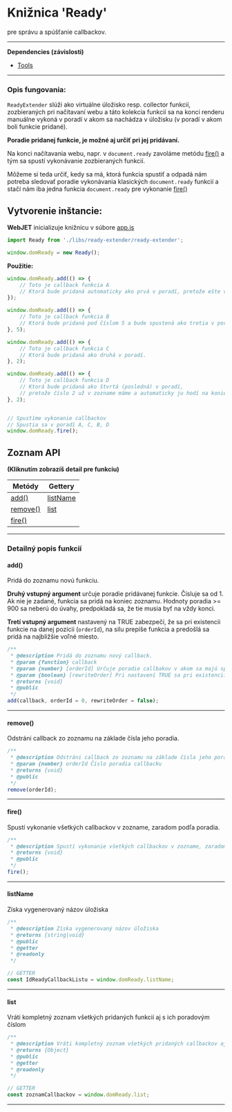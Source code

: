 # Knižnica 'Ready'
pre správu a spúšťanie callbackov.

---
**Dependencies (závislosti)**
- [Tools](tools.md)
---

### Opis fungovania:

`ReadyExtender` slúži ako virtuálne úložisko resp. collector funkcií, zozbieraných pri načítavaní webu
a táto kolekcia funkcií sa na konci renderu manuálne vykoná v poradí v akom sa nachádza v úložisku (v poradí v akom boli funkcie pridané).

**Poradie pridanej funkcie, je možné aj určiť pri jej pridávaní.**

Na konci načítavania webu, napr. v `document.ready` zavoláme metódu [fire()](#fire) a tým sa spustí vykonávanie zozbieraných funkcií.

Môžeme si teda určiť, kedy sa má, ktorá funkcia spustiť a odpadá nám potreba sledovať poradie vykonávania klasických `document.ready` funkcií
a stačí nám iba jedna funkcia `document.ready` pre vykonanie [fire()](#fire)

## Vytvorenie inštancie:
**WebJET** inicializuje knižnicu v súbore [app.js](https://github.com/webjetcms/webjetcms/blob/main/src/main/webapp/admin/v9/src/js/app.js)
```javascript
import Ready from './libs/ready-extender/ready-extender';

window.domReady = new Ready();
```

**Použitie:**
```javascript
window.domReady.add(() => {
    // Toto je callback funkcia A
    // Ktorá bude pridaná automaticky ako prvá v poradí, pretože ešte v zozname nemáme nič.
});

window.domReady.add(() => {
    // Toto je callback funkcia B
    // Ktorá bude pridaná pod číslom 5 a bude spustená ako tretia v poradí.
}, 5);

window.domReady.add(() => {
    // Toto je callback funkcia C
    // Ktorá bude pridaná ako druhá v poradí.
}, 2);

window.domReady.add(() => {
    // Toto je callback funkcia D
    // Ktorá bude pridaná ako štvrtá (posledná) v poradí,
    // pretože číslo 2 už v zozname máme a automaticky ju hodí na koniec zoznamu.
}, 2);


// Spustíme vykonanie callbackov
// Spustia sa v poradí A, C, B, D
window.domReady.fire();
```

## Zoznam API
**(Kliknutím zobrazíš detail pre funkciu)**

| Metódy                | Gettery               |
| -----------           | -----------           |
| [add()](#add)         | [listName](#listName) |
| [remove()](#remove)   | [list](#list)         |
| [fire()](#fire)       |

---

### Detailný popis funkcií

#### add()
Pridá do zoznamu novú funkciu.

**Druhý vstupný argument** určuje poradie pridávanej funkcie. Čísluje sa od 1. Ak nie je zadané, funkcia sa pridá na koniec zoznamu. Hodnoty poradia >= 900 sa neberú do úvahy, predpokladá sa, že tie musia byť na vždy konci.

**Tretí vstupný argument** nastavený na TRUE zabezpečí, že sa pri existencii funkcie na danej pozícii (`orderId`), na silu prepíše funkcia a predošlá sa pridá na najbližšie voľné miesto.
```javascript
/**
 * @description Pridá do zoznamu nový callback.
 * @param {function} callback
 * @param {number} [orderId] Určuje poradie callbakov v akom sa majú spúšťať. Čísluje sa od 1. Ak nie je zadané, callback sa pridá na koniec zoznamu.
 * @param {boolean} [rewriteOrder] Pri nastavení TRUE sa pri existencii callbacku na danej pozícii na silu prepíše callback a predošlý sa pridá na najbližšie voľné miesto.
 * @returns {void}
 * @public
 */
add(callback, orderId = 0, rewriteOrder = false);
```

---
#### remove()
Odstráni callback zo zoznamu na základe čísla jeho poradia.
```javascript
/**
 * @description Odstráni callback zo zoznamu na základe čísla jeho poradia.
 * @param {number} orderId Číslo poradia callbacku
 * @returns {void}
 * @public
 */
remove(orderId);
```

---
#### fire()
Spustí vykonanie všetkých callbackov v zozname, zaradom podľa poradia.
```javascript
/**
 * @description Spustí vykonanie všetkých callbackov v zozname, zaradom podľa poradia.
 * @returns {void}
 * @public
 */
fire();
```

---
#### listName
Získa vygenerovaný názov úložiska
```javascript
/**
 * @description Získa vygenerovaný názov úložiska
 * @returns {string|void}
 * @public
 * @getter
 * @readonly
 */

// GETTER
const IdReadyCallbackListu = window.domReady.listName;
```

---
#### list
Vráti kompletný zoznam všetkých pridaných funkcií aj s ich poradovým číslom
```javascript
/**
 * @description Vráti kompletný zoznam všetkých pridaných callbackov aj s ich poradovým číslom
 * @returns {Object}
 * @public
 * @getter
 * @readonly
 */

// GETTER
const zoznamCallbackov = window.domReady.list;
```

---